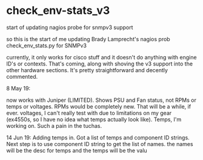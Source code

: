 # check_env-stats_v3
start of updating nagios probe for snmpv3 support

so this is the start of me updating Brady Lamprecht's nagios prob check_env_stats.py for SNMPv3

currently, it only works for cisco stuff and it doesn't do anything with engine ID's or contexts. That's coming, along with shoving the v3 support into the other hardware sections. It's pretty straightforward and decently commented.

8 May 19:

now works with Juniper (LIMITED). Shows PSU and Fan status, not RPMs or temps or voltages. RPMs would be completely new. That will be a while, if ever. voltages, I can't really test with due to limitations on my gear (ex4550s, so I have no idea what temps actually look like). Temps, I'm working on. Such a pain in the tuchas. 

14 Jun 19:
Adding temps in. Got a list of temps and component ID strings. Next step is to use component ID string to get the list of names. the names will be the desc for temps and the temps will be the valu

